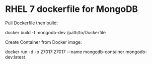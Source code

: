 # RHEL 7 dockerfile for MongoDB

Pull Dockerfile then build:

docker build -t mongodb-dev /path/to/Dockerfile

Create Container from Docker image:

docker run -d -p 27017:27017 --name mongodb-container mongodb-dev:latest
